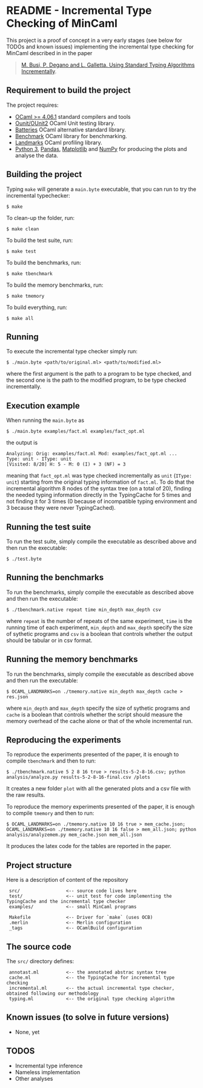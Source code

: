 # README - Incremental Type Checking of MinCaml

This project is a proof of concept in a very early stages (see below
for TODOs and known issues) implementing the incremental type checking for MinCaml
described in in the paper
> [M. Busi, P. Degano and L. Galletta. Using Standard Typing Algorithms Incrementally](https://arxiv.org/abs/1808.00225).


## Requirement to build the project #

The project requires:

- [OCaml >= 4.06.1](http://www.ocaml.org/) standard compilers and tools
- [Ounit/OUnit2](http://ounit.forge.ocamlcore.org/) OCaml Unit testing library.
- [Batteries](http://batteries.forge.ocamlcore.org/) OCaml alternative standard library.
- [Benchmark](http://ocaml-benchmark.forge.ocamlcore.org/) OCaml library for benchmarking.
- [Landmarks](https://github.com/LexiFi/landmarks) OCaml profiling library.
- [Python 3](https://www.python.org/), [Pandas](https://pandas.pydata.org/), [Matplotlib](https://matplotlib.org/) and [NumPy](http://www.numpy.org/) for producing the plots and analyse the data.

## Building the project #

Typing `make` will generate a `main.byte` executable, that you can run to try the incremental typechecker:
```
$ make
```

To clean-up the folder, run:
```
$ make clean
```

To build the test suite, run:
```
$ make test
```

To build the benchmarks, run:
```
$ make tbenchmark
```

To build the memory benchmarks, run:
```
$ make tmemory
```

To build everything, run:
```
$ make all
```

## Running #
To execute the incremental type checker simply run:
```
$ ./main.byte <path/to/original.ml> <path/to/modified.ml>
```
where the first argument is the path to a program to be type checked, and the second one is the path to the modified program, to be type checked incrementally.

## Execution example

When running the ``main.byte`` as
```
$ ./main.byte examples/fact.ml examples/fact_opt.ml
```
the output is
```
Analyzing: Orig: examples/fact.ml Mod: examples/fact_opt.ml ...
Type: unit - IType: unit
[Visited: 8/20] H: 5 - M: 0 (I) + 3 (NF) = 3
```
meaning that ``fact_opt.ml`` was type checked incrementally as ``unit`` (``IType: unit``) starting from the original typing information of ``fact.ml``.
To do that the incremental algorithm 8 nodes of the syntax tree (on a total of 20), finding the needed typing information directly in the TypingCache for 5 times and not finding it for 3 times (0 because of incompatible typing environment and 3 because they were never TypingCached).

## Running the test suite #

To run the test suite, simply compile the executable as described above and then run the executable:
```
$ ./test.byte
```

## Running the benchmarks #

To run the benchmarks, simply compile the executable as described above and then run the executable:
```
$ ./tbenchmark.native repeat time min_depth max_depth csv
```
where `repeat` is the number of repeats of the same experiment, `time` is the running time of each experiment, `min_depth` and `max_depth` specify the size of sythetic programs and `csv` is a boolean that controls whether the output should be tabular or in csv format.

## Running the memory benchmarks #

To run the benchmarks, simply compile the executable as described above and then run the executable:
```
$ OCAML_LANDMARKS=on ./tmemory.native min_depth max_depth cache > res.json
```
where `min_depth` and `max_depth` specify the size of sythetic programs and `cache` is a boolean that controls whether the script should measure the memory overhead of the cache alone or that of the whole incremental run.

## Reproducing the experiments #

To reproduce the experiments presented of the paper, it is enough to compile `tbenchmark` and then to run:
```
$ ./tbenchmark.native 5 2 8 16 true > results-5-2-8-16.csv; python analysis/analyze.py results-5-2-8-16-final.csv /plots
```
It creates a new folder `plot` with all the generated plots and a csv file with the raw results.

To reproduce the memory experiments presented of the paper, it is enough to compile `tmemory` and then to run:
```
$ OCAML_LANDMARKS=on ./tmemory.native 10 16 true > mem_cache.json; OCAML_LANDMARKS=on ./tmemory.native 10 16 false > mem_all.json; python analysis/analyzemem.py mem_cache.json mem_all.json
```
It produces the latex code for the tables are reported in the paper.

## Project structure #

Here is a description of content of the repository

     src/                 <-- source code lives here
     test/	              <-- unit test for code implementing the TypingCache and the incremental type checker
     examples/            <-- small MinCaml programs

     Makefile             <-- Driver for `make` (uses OCB)
     .merlin              <-- Merlin configuration
     _tags                <-- OCamlBuild configuration

## The source code

The `src/` directory defines:

     annotast.ml          <-- the annotated abstrac syntax tree
     cache.ml             <-- the TypingCache for incremental type checking
     incremental.ml       <-- the actual incremental type checker, obtained following our methodology
     typing.ml            <-- the original type checking algorithm

## Known issues (to solve in future versions) #
- None, yet

## TODOS #
- Incremental type inference
- Nameless implementation
- Other analyses
